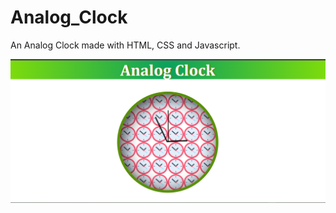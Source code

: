 # Analog_Clock
An Analog Clock made with HTML, CSS and Javascript. 

![Analog Clock](https://github.com/amansgith/Analog_Clock/blob/main/clk.png)
